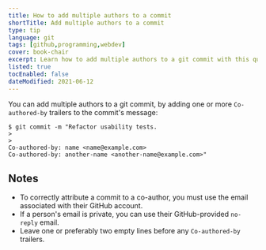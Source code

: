 ```yaml
---
title: How to add multiple authors to a commit
shortTitle: Add multiple authors to a commit
type: tip
language: git
tags: [github,programming,webdev]
cover: book-chair
excerpt: Learn how to add multiple authors to a git commit with this quick and easy tip.
listed: true
tocEnabled: false
dateModified: 2021-06-12
---
```


You can add multiple authors to a git commit, by adding one or more `Co-authored-by` trailers to the commit's message:

```shellsession
$ git commit -m "Refactor usability tests.
>
>
Co-authored-by: name <name@example.com>
Co-authored-by: another-name <another-name@example.com>"
```

## Notes

- To correctly attribute a commit to a co-author, you must use the email associated with their GitHub account.
- If a person's email is private, you can use their GitHub-provided `no-reply` email.
- Leave one or preferably two empty lines before any `Co-authored-by` trailers.
